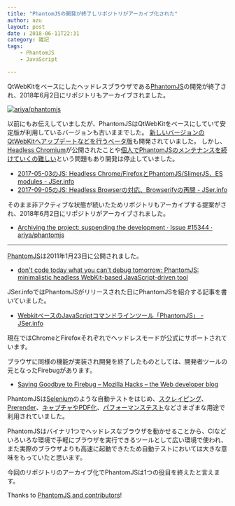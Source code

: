 ```yaml
---
title: "PhantomJSの開発が終了しリポジトリがアーカイブ化された"
author: azu
layout: post
date : 2018-06-11T22:31
category: 雑記
tags:
    - PhantomJS
    - JavaScript

---
```


QtWebKitをベースにしたヘッドレスブラウザである[PhantomJS][]の開発が終了され、2018年6月2日にリポジトリもアーカイブされました。

[![ariya/phantomjs](https://jser.info/uploads/media/2018/06/11-1528724137.png)](https://github.com/ariya/phantomjs)

以前にもお伝えしていましたが、PhantomJSはQtWebKitをベースにしていて安定版が利用しているバージョンも古いままでした。
[新しいバージョンのQtWebKitへアップデートなどを行うベータ版](https://groups.google.com/forum/#!topic/phantomjs/AefOuwkgBh0)も開発されていました。
しかし、[Headless Chromium](https://chromium.googlesource.com/chromium/src/+/master/headless/README.md)が公開されたことや[個人でPhantomJSのメンテナンスを続けていくの難しい](https://groups.google.com/forum/#!topic/phantomjs/9aI5d-LDuNE)という問題もあり開発は停止していました。

- [2017-05-03のJS: Headless Chrome/FirefoxとPhantomJS/SlimerJS、ES modules - JSer.info](https://jser.info/2017/05/03/headless-chromefirefoxphantomjsslimerjs-es-modules/ "2017-05-03のJS: Headless Chrome/FirefoxとPhantomJS/SlimerJS、ES modules - JSer.info")
- [2017-09-05のJS: Headless Browserの対応、Browserifyの再開 - JSer.info](https://jser.info/2017/09/05/headless-browser-browserify/ "2017-09-05のJS: Headless Browserの対応、Browserifyの再開 - JSer.info")

そのまま非アクティブな状態が続いたためリポジトリもアーカイブする提案がされ、2018年6月2日にリポジトリがアーカイブされました。

- [Archiving the project: suspending the development · Issue #15344 · ariya/phantomjs](https://github.com/ariya/phantomjs/issues/15344)

---

[PhantomJS][]は2011年1月23日に公開されました。

- [don't code today what you can't debug tomorrow: PhantomJS: minimalistic headless WebKit-based JavaScript-driven tool](http://ariya.blogspot.com/2011/01/phantomjs-minimalistic-headless-webkit.html)

JSer.infoではPhantomJSがリリースされた日にPhantomJSを紹介する記事を書いていました。

- [WebkitベースのJavaScriptコマンドラインツール「PhantomJS」 - JSer.info](https://jser.info/post/2888913234)

現在ではChromeとFirefoxそれぞれでヘッドレスモードが公式にサポートされています。

<script src="https://gist.github.com/azu/c4206d94f18f35f6fe2fe303f988e7d5.js"></script>

ブラウザに同様の機能が実装され開発を終了したものとしては、開発者ツールの元となったFirebugがあります。

- [Saying Goodbye to Firebug – Mozilla Hacks – the Web developer blog](https://hacks.mozilla.org/2017/10/saying-goodbye-to-firebug/)

PhantomJSは[Selenium](https://www.seleniumhq.org/)のような自動テストをはじめ、[スクレイピング](https://github.com/phantombuster/nickjs)、[Prerender](https://github.com/prerender/prerender)、[キャプチャやPDF化](http://phantomjs.org/screen-capture.html)、[パフォーマンステスト](https://www.sitespeed.io/ "元々はPhantomJSを利用していた")などさまざまな用途で利用されていました。

PhantomJSはバイナリ1つでヘッドレスなブラウザを動かせることから、CIなどいろいろな環境で手軽にブラウザを実行できるツールとして広い環境で使われ、また実際のブラウザよりも高速に起動できたため自動テストにおいては大きな意味をもっていたと思います。

今回のリポジトリのアーカイブ化でPhantomJSは1つの役目を終えたと言えます。

Thanks to [PhantomJS and contributors](https://github.com/ariya/phantomjs/graphs/contributors)!

[PhantomJS]: http://phantomjs.org/